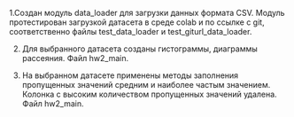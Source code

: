 
1.Создан модуль data_loader для загрузки данных формата CSV. Модуль протестирован загрузкой датасета в среде colab и по ссылке с git, соответственно файлы test_data_loader и test_giturl_data_loader. 

2. Для выбранного датасета созданы гистограммы, диаграммы рассеяния. Файл hw2_main.

3. На выбранном датасете применены методы заполнения пропущенных значений средним и наиболее частым значением. Колонка с высоким количеством пропущенных значений удалена. Файл hw2_main.
